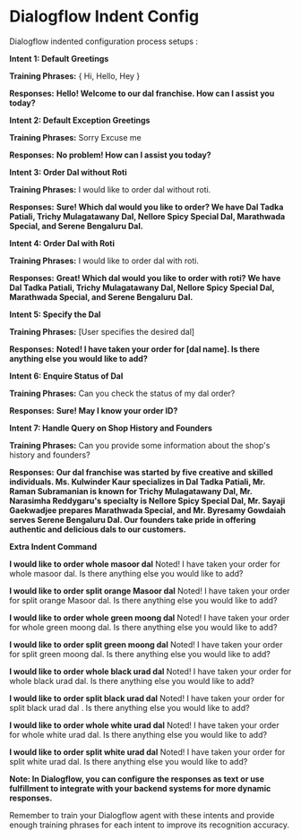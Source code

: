 # Dialogflow Indent Config

Dialogflow indented configuration process setups :

**Intent 1: Default Greetings**

**Training Phrases:**
{ Hi, Hello, Hey }

**Responses:**
**Hello! Welcome to our dal franchise. How can I assist you today?**

**Intent 2: Default Exception Greetings**

**Training Phrases:**
Sorry
Excuse me

**Responses:**
**No problem! How can I assist you today?**

**Intent 3: Order Dal without Roti**

**Training Phrases:**
I would like to order dal without roti.

**Responses:**
**Sure! Which dal would you like to order? We have Dal Tadka Patiali, Trichy Mulagatawany Dal, Nellore Spicy Special Dal, Marathwada Special, and Serene Bengaluru Dal.**

**Intent 4: Order Dal with Roti**

**Training Phrases:**
I would like to order dal with roti.

**Responses:**
**Great! Which dal would you like to order with roti? We have Dal Tadka Patiali, Trichy Mulagatawany Dal, Nellore Spicy Special Dal, Marathwada Special, and Serene Bengaluru Dal.**

**Intent 5: Specify the Dal**

**Training Phrases:**
[User specifies the desired dal]

**Responses:**
**Noted! I have taken your order for [dal name]. Is there anything else you would like to add?**

**Intent 6: Enquire Status of Dal**

**Training Phrases:**
Can you check the status of my dal order?

**Responses:**
**Sure! May I know your order ID?**

**Intent 7: Handle Query on Shop History and Founders**

**Training Phrases:**
Can you provide some information about the shop's history and founders?

**Responses:**
**Our dal franchise was started by five creative and skilled individuals. Ms. Kulwinder Kaur specializes in Dal Tadka Patiali, Mr. Raman Subramanian is known for Trichy Mulagatawany Dal, Mr. Narasimha Reddygaru's specialty is Nellore Spicy Special Dal, Mr. Sayaji Gaekwadjee prepares Marathwada Special, and Mr. Byresamy Gowdaiah serves Serene Bengaluru Dal. Our founders take pride in offering authentic and delicious dals to our customers.**

**Extra Indent Command** 

**I would like to order whole masoor dal**
Noted! I have taken your order for whole masoor dal. Is there anything else you would like to add?

**I would like to order split orange Masoor dal**
Noted! I have taken your order for split orange Masoor dal. Is there anything else you would like to add?

**I would like to order whole green moong dal**
Noted! I have taken your order for whole green moong dal. Is there anything else you would like to add?

**I would like to order split green moong dal**
Noted! I have taken your order for split green moong dal. Is there anything else you would like to add?

**I would like to order whole black urad dal**
Noted! I have taken your order for whole black urad dal. Is there anything else you would like to add?

**I would like to order split black urad dal**
Noted! I have taken your order for split black urad dal . Is there anything else you would like to add?

**I would like to order whole white urad dal**
Noted! I have taken your order for whole white urad dal. Is there anything else you would like to add?

**I would like to order split white urad dal**
Noted! I have taken your order for split white urad dal. Is there anything else you would like to add?

**Note: In Dialogflow, you can configure the responses as text or use fulfillment to integrate with your backend systems for more dynamic responses.**

Remember to train your Dialogflow agent with these intents and provide enough training phrases for each intent to improve its recognition accuracy.